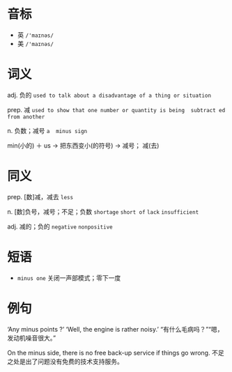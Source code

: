 # 音标

- 英 `/'maɪnəs/`
- 美 `/'maɪnəs/`

# 词义

adj. 负的
`used to talk about a disadvantage of a thing or situation`

prep. 减
`used to show that one number or quantity is being  subtract ed  from another`

n. 负数；减号
`a  minus sign `



min(小的) ＋ us → 把东西变小(的符号) → 减号； 减(去)

# 同义

prep. [数]减，减去
`less`

n. [数]负号，减号；不足；负数
`shortage` `short of` `lack` `insufficient`

adj. 减的；负的
`negative` `nonpositive`

# 短语

- `minus one` 关闭一声部模式；零下一度

# 例句

‘Any minus points ?’ ‘Well, the engine is rather noisy.’
“有什么毛病吗？”“嗯，发动机噪音很大。”

On the minus side, there is no free back-up service if things go wrong.
不足之处是出了问题没有免费的技术支持服务。


